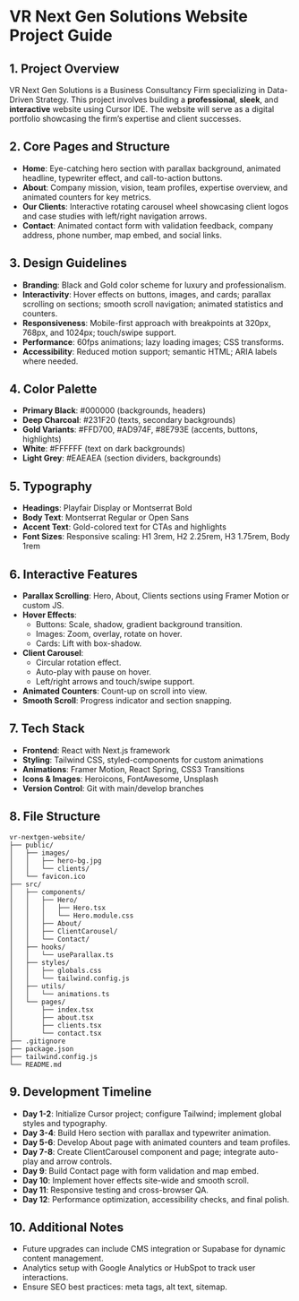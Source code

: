 # VR Next Gen Solutions Website Project Guide

## 1. Project Overview
VR Next Gen Solutions is a Business Consultancy Firm specializing in Data-Driven Strategy. This project involves building a **professional**, **sleek**, and **interactive** website using Cursor IDE. The website will serve as a digital portfolio showcasing the firm’s expertise and client successes.

## 2. Core Pages and Structure
- **Home**: Eye-catching hero section with parallax background, animated headline, typewriter effect, and call-to-action buttons.
- **About**: Company mission, vision, team profiles, expertise overview, and animated counters for key metrics.
- **Our Clients**: Interactive rotating carousel wheel showcasing client logos and case studies with left/right navigation arrows.
- **Contact**: Animated contact form with validation feedback, company address, phone number, map embed, and social links.

## 3. Design Guidelines
- **Branding**: Black and Gold color scheme for luxury and professionalism.
- **Interactivity**: Hover effects on buttons, images, and cards; parallax scrolling on sections; smooth scroll navigation; animated statistics and counters.
- **Responsiveness**: Mobile-first approach with breakpoints at 320px, 768px, and 1024px; touch/swipe support.
- **Performance**: 60fps animations; lazy loading images; CSS transforms.
- **Accessibility**: Reduced motion support; semantic HTML; ARIA labels where needed.

## 4. Color Palette
- **Primary Black**: #000000 (backgrounds, headers)
- **Deep Charcoal**: #231F20 (texts, secondary backgrounds)
- **Gold Variants**: #FFD700, #AD974F, #8E793E (accents, buttons, highlights)
- **White**: #FFFFFF (text on dark backgrounds)
- **Light Grey**: #EAEAEA (section dividers, backgrounds)

## 5. Typography
- **Headings**: Playfair Display or Montserrat Bold
- **Body Text**: Montserrat Regular or Open Sans
- **Accent Text**: Gold-colored text for CTAs and highlights
- **Font Sizes**: Responsive scaling: H1 3rem, H2 2.25rem, H3 1.75rem, Body 1rem

## 6. Interactive Features
- **Parallax Scrolling**: Hero, About, Clients sections using Framer Motion or custom JS.
- **Hover Effects**:
  - Buttons: Scale, shadow, gradient background transition.
  - Images: Zoom, overlay, rotate on hover.
  - Cards: Lift with box-shadow.
- **Client Carousel**:
  - Circular rotation effect.
  - Auto-play with pause on hover.
  - Left/right arrows and touch/swipe support.
- **Animated Counters**: Count-up on scroll into view.
- **Smooth Scroll**: Progress indicator and section snapping.

## 7. Tech Stack
- **Frontend**: React with Next.js framework
- **Styling**: Tailwind CSS, styled-components for custom animations
- **Animations**: Framer Motion, React Spring, CSS3 Transitions
- **Icons & Images**: Heroicons, FontAwesome, Unsplash
- **Version Control**: Git with main/develop branches

## 8. File Structure
```
vr-nextgen-website/
├── public/
│   ├── images/
│   │   ├── hero-bg.jpg
│   │   └── clients/
│   └── favicon.ico
├── src/
│   ├── components/
│   │   ├── Hero/
│   │   │   ├── Hero.tsx
│   │   │   └── Hero.module.css
│   │   ├── About/
│   │   ├── ClientCarousel/
│   │   └── Contact/
│   ├── hooks/
│   │   └── useParallax.ts
│   ├── styles/
│   │   ├── globals.css
│   │   └── tailwind.config.js
│   ├── utils/
│   │   └── animations.ts
│   └── pages/
│       ├── index.tsx
│       ├── about.tsx
│       ├── clients.tsx
│       └── contact.tsx
├── .gitignore
├── package.json
├── tailwind.config.js
└── README.md
```

## 9. Development Timeline
- **Day 1-2**: Initialize Cursor project; configure Tailwind; implement global styles and typography.
- **Day 3-4**: Build Hero section with parallax and typewriter animation.
- **Day 5-6**: Develop About page with animated counters and team profiles.
- **Day 7-8**: Create ClientCarousel component and page; integrate auto-play and arrow controls.
- **Day 9**: Build Contact page with form validation and map embed.
- **Day 10**: Implement hover effects site-wide and smooth scroll.
- **Day 11**: Responsive testing and cross-browser QA.
- **Day 12**: Performance optimization, accessibility checks, and final polish.

## 10. Additional Notes
- Future upgrades can include CMS integration or Supabase for dynamic content management.
- Analytics setup with Google Analytics or HubSpot to track user interactions.
- Ensure SEO best practices: meta tags, alt text, sitemap.
